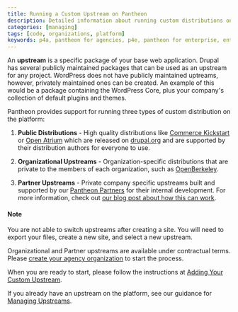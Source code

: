 ```yaml
---
title: Running a Custom Upstream on Pantheon
description: Detailed information about running custom distributions on Pantheon.
categories: [managing]
tags: [code, organizations, platform]
keywords: p4a, pantheon for agencies, p4e, pantheon for enterprise, enterprise, organization, agency, products, custom upstream, custom upstreams, add product, add custom upstream, distribution, public distribution, private distribution, custom repo, custom repository, custom repos, custom repositories, organization distribution, organization upstream
---
```

An **upstream** is a specific package of your base web application. Drupal has several publicly maintained packages that can be used as an upstream for any project. WordPress does not have publicly maintained uptreams, however, privately maintained ones can be created. An example of this would be a package containing the WordPress Core, plus your company's collection of default plugins and themes.

Pantheon provides support for running three types of custom distribution on the platform:

1. **Public Distributions** - High quality distributions like [Commerce Kickstart](http://drupal.org/project/commerce_kickstart) or [Open Atrium](http://drupal.org/project/openatrium) which are released on [drupal.org](https://drupal.org/) and are supported by their distribution authors for everyone to use.

2. **Organizational Upstreams** - Organization-specific distributions that are private to the members of each organization, such as [OpenBerkeley](http://open.berkeley.edu).

3. **Partner Upstreams** - Private company specific upstreams built and supported by our [Pantheon Partners](https://www.pantheon.io/partners/program) for their internal development. For more information, check out [our blog post about how this can work](https://www.pantheon.io/blog/building-sites-common-codebases-pantheon-one-agencies).

<div class="alert alert-info" role="alert">
<h4>Note</h4>
You are not able to switch upstreams after creating a site. You will need to export your files, create a new site, and select a new upstream.</div>

Organizational and Partner upstreams are available under contractual terms. Please [create your agency organization](/docs/organizations/#create-an-organization) to start the process.

When you are ready to start, please follow the instructions at [Adding Your Custom Upstream](/docs/custom-upstream).  

If you already have an upstream on the platform, see our guidance for   [Managing Upstreams](/docs/running-custom-upstream).
